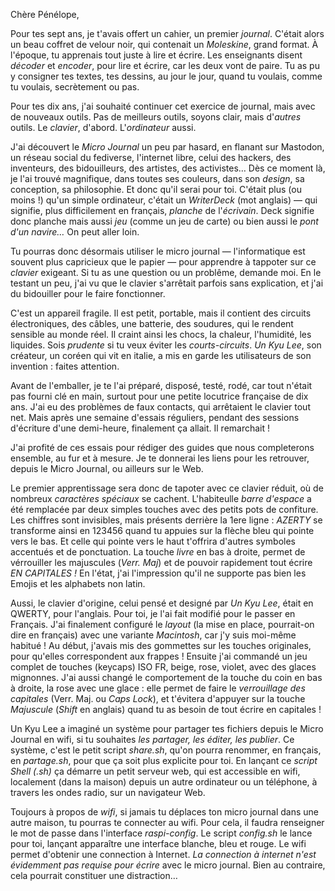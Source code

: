 
Chère Pénélope,

Pour tes sept ans, je t'avais offert un cahier, un premier <i>journal</i>. C'était alors un beau coffret de velour noir, qui contenait un <i>Moleskine</i>, grand format. À l'époque, tu apprenais tout juste à lire et écrire. Les enseignants disent <i>décoder </i>et <i>encoder</i>, pour lire et écrire, car les deux vont de paire. Tu as pu y consigner tes textes, tes dessins, au jour le jour, quand tu voulais, comme tu voulais, secrètement ou pas.

Pour tes dix ans, j'ai souhaité continuer cet exercice de journal, mais avec de nouveaux outils. Pas de meilleurs outils, soyons clair, mais d'<i>autres </i>outils. Le <i>clavier</i>, d'abord. L'<i>ordinateur </i>aussi. 

J'ai découvert le <i>Micro </i><i>Journal </i>un peu par hasard, en flanant sur Mastodon, un réseau social du fediverse, l'internet libre, celui des hackers, des inventeurs, des bidouilleurs, des artistes, des activistes… Dès ce moment là, je l'ai trouvé magnifique, dans toutes ses couleurs, dans son <i>design</i>, sa conception, sa philosophie. Et donc qu'il serai pour toi. C'était plus (ou moins !) qu'un simple ordinateur, c'était un <i>WriterDeck </i>(mot anglais) — qui signifie, plus difficilement en français, <i>planche </i>de l'<i>écrivain</i>. Deck signifie donc planche mais aussi <i>jeu </i>(comme un jeu de carte) ou bien aussi le <i>pont </i><i>d'un </i><i>navire… </i>On peut aller loin. 

Tu pourras donc désormais utiliser le micro journal — l'informatique est souvent plus capricieux que le papier — pour apprendre à tappoter sur ce <i>clavier </i>exigeant. Si tu as une question ou un problême, demande moi. En le testant un peu, j'ai vu que le clavier s'arrêtait parfois sans explication, et j'ai du bidouiller pour le faire fonctionner.

C'est un appareil fragile. Il est petit, portable, mais il contient des circuits électroniques, des câbles, une batterie, des soudures, qui le rendent sensible au monde réel. Il craint ainsi les chocs, la chaleur, l'humidité, les liquides. Sois <i>prudente </i>si tu veux éviter les <i>courts-circuits</i>. <i>Un </i><i>Kyu </i><i>Lee</i>, son créateur, un coréen qui vit en italie, a mis en garde les utilisateurs de son invention : faites attention.

Avant de l'emballer, je te l'ai préparé, disposé, testé, rodé, car tout n'était pas fourni clé en main, surtout pour une petite locutrice française de dix ans. J'ai eu des problèmes de faux contacts, qui arrêtaient le clavier tout net. Mais après une semaine d'essais réguliers, pendant des sessions d'écriture d'une demi-heure, finalement ça allait. Il remarchait !

J'ai profité de ces essais pour rédiger des guides que nous completerons ensemble, au fur et à mesure. Je te donnerai les liens pour les retrouver, depuis le Micro Journal, ou ailleurs sur le Web. 

Le premier apprentissage sera donc de tapoter avec ce clavier réduit, où de nombreux <i>caractères </i><i>spéciaux </i>se cachent. L'habiteulle <i>barre </i><i>d'espace </i>a été remplacée par deux simples touches avec des petits pots de confiture. Les chiffres sont invisibles, mais présents derrière la 1ere ligne : <i>AZERTY </i>se transforme ainsi en 123456 quand tu appuies sur la flèche bleu qui pointe vers le bas. Et celle qui pointe vers le haut t'offrira d'autres symboles accentués et de ponctuation. La touche <i>livre </i>en bas à droite, permet de vérrouiller les majuscules (<i>Verr. </i><i>Maj</i>) et de pouvoir rapidement tout écrire <i>EN </i><i>CAPITALES </i><i>! </i>En l'état, j'ai l'impression qu'il ne supporte pas bien les Emojis et les alphabets non latin.

Aussi, le clavier d'origine, celui pensé et designé par <i>Un </i><i>Kyu </i><i>Lee</i>, était en QWERTY, pour l'anglais. Pour toi, je l'ai fait modifié pour le passer en Français. J'ai finalement configuré le <i>layout </i>(la mise en place, pourrait-on dire en français) avec une variante <i>Macintosh</i>, car j'y suis moi-même habitué ! Au début, j'avais mis des gommettes sur les touches originales, pour qu'elles correspondent aux frappes ! Ensuite j'ai commandé un jeu complet de touches (keycaps) ISO FR, beige, rose, violet, avec des glaces mignonnes. J'ai aussi changé le comportement de la touche du coin en bas à droite, la rose avec une glace : elle permet de faire le <i>verrouillage </i><i>des </i><i>capitales </i>(Verr. Maj. ou <i>Caps </i><i>Lock</i>), et t'évitera d'appuyer sur la touche <i>Majuscule </i>(<i>Shift </i>en anglais) quand tu as besoin de tout écrire en capitales !  

Un Kyu Lee a imaginé un système pour partager tes fichiers depuis le Micro Journal en wifi, si tu souhaites <i>les </i><i>partager, </i><i>les </i><i>éditer, </i><i>les </i><i>publier</i>. Ce système, c'est le petit script <i>share.sh</i>, qu'on pourra renommer, en français, en <i>partage.sh</i>, pour que ça soit plus explicite pour toi. En lançant ce <i>script </i><i>Shell </i><i>(.sh) </i>ça démarre un petit serveur web, qui est accessible en wifi, localement (dans la maison) depuis un autre ordinateur ou un téléphone, à travers les ondes radio, sur un navigateur Web. 

Toujours à propos de <i>wifi</i>, si jamais tu déplaces ton micro journal dans une autre maison, tu pourras te connecter au wifi. Pour cela, il faudra renseigner le mot de passe dans l'interface <i>raspi-config</i>. Le script <i>config.sh </i>le lance pour toi, lançant apparaître une interface blanche, bleu et rouge. Le wifi permet d'obtenir une connection à Internet. <i>La </i><i>connection </i><i>à </i><i>internet </i><i>n'est </i><i>évidemment </i><i>pas </i><i>requise </i><i>pour </i><i>écrire </i>avec le micro journal. Bien au contraire, cela pourrait constituer une distraction…

